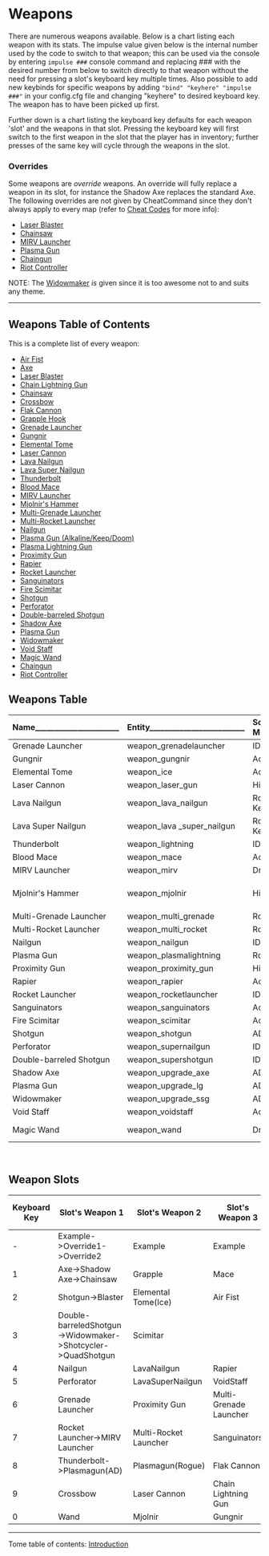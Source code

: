 # Weapons
There are numerous weapons available.  Below is a chart listing each weapon
with its stats.  The impulse value given below is the internal number used by
the code to switch to that weapon; this can be used via the console by entering
`impulse ###` console command and replacing \### with the desired number from
below to switch directly to that weapon without the need for pressing a slot's
keyboard key multiple times.  Also possible to add new keybinds for specific
weapons by adding `"bind" "keyhere" "impulse ###"` in your config.cfg file and
changing "keyhere" to desired keyboard key.  The weapon has to have been picked
up first.

Further down is a chart listing the keyboard key defaults for each weapon 'slot'
and the weapons in that slot.  Pressing the keyboard key will first switch to
the first weapon in the slot that the player has in inventory; further presses
of the same key will cycle through the weapons in the slot.

### Overrides

Some weapons are _override_ weapons.  An override will fully replace a weapon
in its slot, for instance the Shadow Axe replaces the standard Axe.  The
following overrides are not given by CheatCommand since they don't always apply
to every map (refer to [Cheat Codes](8.5-Cheat-Codes.md) for more info):
* [Laser Blaster](3.3-weapon_blaster.md)
* [Chainsaw](3.5-weapon_chainsaw.md)
* [MIRV Launcher](3.17-weapon_mirv.md)
* [Plasma Gun](3.32-weapon_upgrade_lg.md)
* [Chaingun](3.36-weapon_zerchain.md)
* [Riot Controller](3.37-weapon_zershot.md)

NOTE: The [Widowmaker](3.33-weapon_upgrade_ssg.md) _is_ given since it is too
awesome not to and suits any theme.

---

## Weapons Table of Contents
This is a complete list of every weapon:

* [Air Fist](3.1-weapon_airgun.md)
* [Axe](3.2-weapon_axe.md)
* [Laser Blaster](3.3-weapon_blaster.md)
* [Chain Lightning Gun](3.4-weapon_chain_lightning.md)
* [Chainsaw](3.5-weapon_chainsaw.md)
* [Crossbow](3.6-weapon_crossbow.md)
* [Flak Cannon](3.7-weapon_flak.md)
* [Grapple Hook](3.8-weapon_grapple.md)
* [Grenade Launcher](3.9-weapon_grenadelauncher.md)
* [Gungnir](3.10-weapon_gungnir.md)
* [Elemental Tome](3.11-weapon_ice.md)
* [Laser Cannon](3.12-weapon_laser_gun.md)
* [Lava Nailgun](3.13-weapon_lava_nailgun.md)
* [Lava Super Nailgun](3.14-weapon_lava_super_nailgun.md)
* [Thunderbolt](3.15-weapon_lightning.md)
* [Blood Mace](3.16-weapon_mace.md)
* [MIRV Launcher](3.17-weapon_mirv.md)
* [Mjolnir's Hammer](3.18-weapon_mjolnir.md)
* [Multi-Grenade Launcher](3.19-weapon_multi_grenade.md)
* [Multi-Rocket Launcher](3.20-weapon_multi_rocket.md)
* [Nailgun](3.21-weapon_nailgun.md)
* [Plasma Gun (Alkaline/Keep/Doom)](3.22-weapon_plasmagun.md)
* [Plasma Lightning Gun](3.23-weapon_plasmalightning.md)
* [Proximity Gun](3.24-weapon_proximity_gun.md)
* [Rapier](3.25-weapon_rapier.md)
* [Rocket Launcher](3.26-weapon_rocketlauncher.md)
* [Sanguinators](3.27-weapon_sanguinators.md)
* [Fire Scimitar](3.28-weapon_scimitar.md)
* [Shotgun](3.29-weapon_shotgun.md)
* [Perforator](3.30-weapon_supernailgun.md)
* [Double-barreled Shotgun](3.31-weapon_supershotgun.md)
* [Shadow Axe](3.32-weapon_upgrade_axe.md)
* [Plasma Gun](3.33-weapon_upgrade_lg.md)
* [Widowmaker](3.34-weapon_upgrade_ssg.md)
* [Void Staff](3.35-weapon_voidstaff.md)
* [Magic Wand](3.36-weapon_wand.md)
* [Chaingun](3.37-weapon_zerchain.md)
* [Riot Controller](3.38-weapon_zershot.md)

## Weapons Table

|Name______________________|Entity_________________________|Source Mod_____|Damage_______________________________________________________|Description_____________________________________________________________________________________________________________________________________________________________________________________________________________________________________________________________|Ammo (Uses 1 Unless Specified)_______________|Impulse|Tome_of_Power_Effects___________________________________________________________________________________________|
|:-------------------------|:------------------------------|:--------------|:------------------------------------------------------------|:-----------------------------------------------------------------------------------------------------------------------------------------------------------------------------------------------------------------------------------------------------------------------|:--------------------------------------------|:------|----------------------------------------------------------------------------------------------------------------|                                                                                                                                   
|Grenade Launcher          |weapon_grenadelauncher         |ID1            |100-120(120)                                                 |Lobs an explosive that explodes in 2.5 seconds                                                                                                                                                                                                                          |Rockets                                      |6      |Fires MIRV shots|
|Gungnir                   |weapon_gungnir                 |AoA            |40, dive 60-120ea in 350 radius                              |Melee works without ammo, 1 voidshard adds the projectile, and the dive attack does radius damage. Attacking underwater provides a significant speed boost forward.                                                                                                     |Void Shards                                  |86     |Summons the Eye of Odin, a vortex which pulls in projectiles, monsters, and players, and strikes them with lightning.|
|Elemental Tome            |weapon_ice                     |AoA            |24 @ 2ea, 40 direct lightning, forks 30ea for up to 5 targets|Attack combo launches 24 Ice projectiles, followed by direct lightning damage, and subsequent forked lightning.                                                                                                                                                         |Elemental Mana                               |82     |Forked lightning up to 10 targets. Adds boulder projectile to end of combo (120 direct dmg)|
|Laser Cannon              |weapon_laser_gun               |Hipnotic       |18                                                           |Fires lasers in an alternating pattern of 2 blasts at once then 1 blast.  Lasers ricochet off walls up to 3 times but lose 10% damage with each ricochet with a 15% chance of not ricocheting.  Very rapid fire.                                                        |Cells                                        |75     |Chain lasers, every enemy hit shoots off 2 new lasers towards any other enemies found in sight.|
|Lava Nailgun              |weapon_lava_nailgun            |Rogue, Keep    |15                                                           |Lava variant of the Nailgun.  Fires red hot nails that pierce armor.  Cannot hurt Hephaestus (monster_lava_man).  Only does 9 damage against players.  Added weapon pickups which weren't originally in Rogue.                                                          |Lava Nails                                   |60     ||
|Lava Super Nailgun        |weapon_lava _super_nailgun     |Rogue, Keep    |30                                                           |Lava variant of the Perforator.  Fires red hot nails that pierce armor.  Cannot hurt Hephaestus (monster_lava_man).  Only does 18 damage against players.  Added weapon pickups which weren't originally in Rogue.                                                      |2 Lava Nails                                 |61     ||
|Thunderbolt               |weapon_lightning               |ID1            |30 per 0.1 seconds                                           |Fires a continuous stream of lightning.  Discharging in the water causes damage in a 35 * cells radius with 35 * cells damage, then drains cells to 0                                                                                                                   |Cells                                        |8      |Behaves as normal chain lightning.|
|Blood Mace                |weapon_mace                    |AoA            |45                                                           |Each hit recovers 5 HP. If on ground, first attack the player will lunge forward.                                                                                                                                                                                       |None                                         |83     |Gibs zombies. Adds third attack, area of effect health drain.|
|MIRV Launcher             |weapon_mirv                    |Drake          |120(120)                                                     |Multiple Independently Targeted Reentry Vehicles. Replaces the rocket launcher.  Launches a player guided missile that spear gibs anything in its path before it splits into 4 separate exploding missiles.                                                             |5 Rockets                                    |7      |Fires 5 shots in fan like multi-rocket launcher.
|Mjolnir's Hammer          |weapon_mjolnir                 |Hipnotic       |50, 70 to zombies; lightning initially 80, then 30 every 0.2s|Powerful blunt force melee.  Shoots out lightning if hit on ground but uses and needs 15 ammo and lightning continues to hurt a live target for 0.8s or unless out of 350 range from ground impact point.  Firing in water has the same discharge effect as thunderbolt.|None/Cells if ground hit                     |77     |Uses 30 cells on ground hit to generate lightning ball that zaps **all** enemies within a 256 unit radius.  Each lightning beam shoots through up 3 enemies in a line.  Lightning will always gib zombies.  Causes (40) burst) damage when lightning orb explodes after 1.9secs.  Works underwater without hurting the user.|
|Multi-Grenade Launcher    |weapon_multi_grenade           |Rogue          |(120) if main impacts, (90) * 4 Mini grenades                |Fires a yellow grenade that splits into 5 mini-grenades that then explode soon after.  If main grenade hits enemy or player before splitting, it does normal grenade damage.                                                                                            |Multi-Rockets                                |62     ||
|Multi-Rocket Launcher     |weapon_multi_rocket            |Rogue          |60-75(75) each                                               |Fires 4 rockets at once in a horizontal spread pattern.  Rockets semi-home to nearby monsters.                                                                                                                                                                          |Multi-Rockets                                |63     ||
|Nailgun                   |weapon_nailgun                 |ID1            |9                                                            |Fires nails out rapidly alternating from one barrel to the other.                                                                                                                                                                                                       |Nails                                        |4      ||
|Plasma Gun                |weapon_plasmalightning         |Rogue          |80-100(70)                                                   |Fires a lightning ball that explodes on impact.  Lightning ball then shoots out lightning at any nearby enemies if there are some within a 320 unit range.                                                                                                              |Plasma                                       |64     ||
|Proximity Gun             |weapon_proximity_gun           |Hipnotic       |(95)                                                         |Fires a red mine that sticks to walls.  The mine explodes only when something moves near it.                                                                                                                                                                            |Rockets                                      |76     ||
|Rapier                    |weapon_rapier                  |AoA            |35 melee, 25 projectile (with ammo)                          |Three quick melee attacks. Ammo adds a projectile that attacks 3 times. Bonus dmg against Shamblers.                                                                                                                                                                    |Blood Crystals                               |89     |Adds spin attack to rapier projectile, 120 radius damage.|
|Rocket Launcher           |weapon_rocketlauncher          |ID1            |100-120(120)                                                 |Fires a rocket that explodes on impact.                                                                                                                                                                                                                                 |Rockets                                      |7      ||
|Sanguinators              |weapon_sanguinators            |AoA            |25 dmg, hitscan.                                             |Attacks cause blood to seek player, recovering health.                                                                                                                                                                                                                  |Blood Crystals                               |87     |Bloodorbs become explosive projectiles that launch upon attack.|
|Fire Scimitar             |weapon_scimitar                |AoA            |melee 40; projectile 150(200)                                |3-hit melee combo. First attack launches player forward. Third attack adds a projectile if you have ammo.                                                                                                                                                               |Elemental Mana                               |88     |Much stronger dash, 1 projectile per attack.|
|Shotgun                   |weapon_shotgun                 |AD             |4-24                                                         |Fires a burst of 6 pellets in a spread of '0.04 0.04 0'. Spread is '0.01 0.01 0' with Sharpshooter. Defaults to hitscan, see [`temp1`](https://github.com/JosiahJack/KeepModReadme/wiki/8.0-Config-and-Settings). Note: AD fired 1 extra visual tracer for projectiles. |Shells                                       |2      ||
|Perforator                |weapon_supernailgun            |ID1            |18                                                           |Fires nails rapidly for high damage.                                                                                                                                                                                                                                    |2 Nails                                      |5      ||
|Double-barreled Shotgun   |weapon_supershotgun            |ID1            |4-56                                                         |Fires a burst of 14 pellets in a spread of '0.14 0.08 0'. Spread is '0.04 0.04 0' with Sharpshooter. Defaults to hitscan, see [`temp1`](https://github.com/JosiahJack/KeepModReadme/wiki/8.0-Config-and-Settings).                                                      |2 Shells                                     |3      ||
|Shadow Axe                |weapon_upgrade_axe             |AD             |35                                                           |Replaces the normal axe.  Does more damage and is capable of gibbing corpses, notably useful for killing downed or lying zombies.                                                                                                                                       |None                                         |1      ||
|Plasma Gun                |weapon_upgrade_lg              |AD             |45(20)                                                       |Replaces the lightning gun.  Fires a rapid burst of small blue plasma balls.  The plasma balls explode on impact causing splash damage.                                                                                                                                 |Cells                                        |8      ||
|Widowmaker                |weapon_upgrade_ssg             |AD             |4-84                                                         |Replaces the Double-barreled Shotgun.  Fires 21 tracer pellets in a wide spread of '0.14 0.08 0'.  Spread is '0.04 0.04 0' with Sharpshooter powerup. Defaults to hitscan, see [`temp1`](https://github.com/JosiahJack/KeepModReadme/wiki/8.0-Config-and-Settings).     |3 Shells                                     |3      ||
|Void Staff                |weapon_voidstaff               |AoA            |45 on hit; 50-100 on detonate.                               |Launches Void shards, which can be detonated for radius damage. Projectiles accelerate upwards.                                                                                                                                                                         |Void Shards                                  |84     |Erratic projectiles, increased damage.|
|Magic Wand                |weapon_wand                    |Drake          |16 per spark, 64 for full charge                             |Fires a hitscan spark effects equal to currently charged mana ammo in a tight fan shape at a distance of 600 max. When fully charged, center spark is a small spark explosion with knockback, recharges ammo up to 4 at all times, 1 recharge every 0.4s.               |1-5 None                                     |79     |Mana is increased to 5 and never depletes until tome times out so every shot fires all 5 sparks.  Fires further and a fan of 5 sparks with death knight tracers on the outer edge 2 sparks for added visibility and bonus 5 damage each.|


<br />

## Weapon Slots
|Keyboard Key|Slot's Weapon 1|Slot's Weapon 2|Slot's Weapon 3|Slot's Weapon 4|
|---|---|---|---|---|
|-|Example->Override1->Override2|Example|Example|Unused|
|1|Axe->Shadow Axe->Chainsaw|Grapple|Mace||
|2|Shotgun->Blaster|Elemental Tome(Ice)|Air Fist||
|3|Double-barreledShotgun->Widowmaker->Shotcycler->QuadShotgun|Scimitar|||
|4|Nailgun|LavaNailgun|Rapier||
|5|Perforator|LavaSuperNailgun|VoidStaff||
|6|Grenade Launcher|Proximity Gun|Multi-Grenade Launcher||
|7|Rocket Launcher->MIRV Launcher|Multi-Rocket Launcher|Sanguinators||
|8|Thunderbolt->Plasmagun(AD)|Plasmagun(Rogue)|Flak Cannon||
|9|Crossbow|Laser Cannon|Chain Lightning Gun||
|0|Wand|Mjolnir|Gungnir||

-------------------------------------------------------------------------------
Tome table of contents: [Introduction](1.0-Introduction.md)